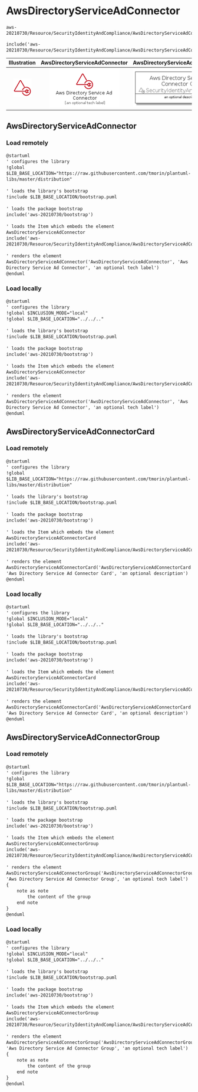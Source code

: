 # AwsDirectoryServiceAdConnector


```text
aws-20210730/Resource/SecurityIdentityAndCompliance/AwsDirectoryServiceAdConnector
```

```text
include('aws-20210730/Resource/SecurityIdentityAndCompliance/AwsDirectoryServiceAdConnector')
```



| Illustration | AwsDirectoryServiceAdConnector | AwsDirectoryServiceAdConnectorCard | AwsDirectoryServiceAdConnectorGroup |
| :---: | :---: | :---: | :---: |
| ![illustration for Illustration](../../../aws-20210730/Resource/SecurityIdentityAndCompliance/AwsDirectoryServiceAdConnector.png) | ![illustration for AwsDirectoryServiceAdConnector](../../../aws-20210730/Resource/SecurityIdentityAndCompliance/AwsDirectoryServiceAdConnector.Local.png) | ![illustration for AwsDirectoryServiceAdConnectorCard](../../../aws-20210730/Resource/SecurityIdentityAndCompliance/AwsDirectoryServiceAdConnectorCard.Local.png) | ![illustration for AwsDirectoryServiceAdConnectorGroup](../../../aws-20210730/Resource/SecurityIdentityAndCompliance/AwsDirectoryServiceAdConnectorGroup.Local.png) |




## AwsDirectoryServiceAdConnector

### Load remotely
```plantuml
@startuml
' configures the library
!global $LIB_BASE_LOCATION="https://raw.githubusercontent.com/tmorin/plantuml-libs/master/distribution"

' loads the library's bootstrap
!include $LIB_BASE_LOCATION/bootstrap.puml

' loads the package bootstrap
include('aws-20210730/bootstrap')

' loads the Item which embeds the element AwsDirectoryServiceAdConnector
include('aws-20210730/Resource/SecurityIdentityAndCompliance/AwsDirectoryServiceAdConnector')

' renders the element
AwsDirectoryServiceAdConnector('AwsDirectoryServiceAdConnector', 'Aws Directory Service Ad Connector', 'an optional tech label')
@enduml
```

### Load locally
```plantuml
@startuml
' configures the library
!global $INCLUSION_MODE="local"
!global $LIB_BASE_LOCATION="../../.."

' loads the library's bootstrap
!include $LIB_BASE_LOCATION/bootstrap.puml

' loads the package bootstrap
include('aws-20210730/bootstrap')

' loads the Item which embeds the element AwsDirectoryServiceAdConnector
include('aws-20210730/Resource/SecurityIdentityAndCompliance/AwsDirectoryServiceAdConnector')

' renders the element
AwsDirectoryServiceAdConnector('AwsDirectoryServiceAdConnector', 'Aws Directory Service Ad Connector', 'an optional tech label')
@enduml
```

## AwsDirectoryServiceAdConnectorCard

### Load remotely
```plantuml
@startuml
' configures the library
!global $LIB_BASE_LOCATION="https://raw.githubusercontent.com/tmorin/plantuml-libs/master/distribution"

' loads the library's bootstrap
!include $LIB_BASE_LOCATION/bootstrap.puml

' loads the package bootstrap
include('aws-20210730/bootstrap')

' loads the Item which embeds the element AwsDirectoryServiceAdConnectorCard
include('aws-20210730/Resource/SecurityIdentityAndCompliance/AwsDirectoryServiceAdConnector')

' renders the element
AwsDirectoryServiceAdConnectorCard('AwsDirectoryServiceAdConnectorCard', 'Aws Directory Service Ad Connector Card', 'an optional description')
@enduml
```

### Load locally
```plantuml
@startuml
' configures the library
!global $INCLUSION_MODE="local"
!global $LIB_BASE_LOCATION="../../.."

' loads the library's bootstrap
!include $LIB_BASE_LOCATION/bootstrap.puml

' loads the package bootstrap
include('aws-20210730/bootstrap')

' loads the Item which embeds the element AwsDirectoryServiceAdConnectorCard
include('aws-20210730/Resource/SecurityIdentityAndCompliance/AwsDirectoryServiceAdConnector')

' renders the element
AwsDirectoryServiceAdConnectorCard('AwsDirectoryServiceAdConnectorCard', 'Aws Directory Service Ad Connector Card', 'an optional description')
@enduml
```

## AwsDirectoryServiceAdConnectorGroup

### Load remotely
```plantuml
@startuml
' configures the library
!global $LIB_BASE_LOCATION="https://raw.githubusercontent.com/tmorin/plantuml-libs/master/distribution"

' loads the library's bootstrap
!include $LIB_BASE_LOCATION/bootstrap.puml

' loads the package bootstrap
include('aws-20210730/bootstrap')

' loads the Item which embeds the element AwsDirectoryServiceAdConnectorGroup
include('aws-20210730/Resource/SecurityIdentityAndCompliance/AwsDirectoryServiceAdConnector')

' renders the element
AwsDirectoryServiceAdConnectorGroup('AwsDirectoryServiceAdConnectorGroup', 'Aws Directory Service Ad Connector Group', 'an optional tech label') {
    note as note
        the content of the group
    end note
}
@enduml
```

### Load locally
```plantuml
@startuml
' configures the library
!global $INCLUSION_MODE="local"
!global $LIB_BASE_LOCATION="../../.."

' loads the library's bootstrap
!include $LIB_BASE_LOCATION/bootstrap.puml

' loads the package bootstrap
include('aws-20210730/bootstrap')

' loads the Item which embeds the element AwsDirectoryServiceAdConnectorGroup
include('aws-20210730/Resource/SecurityIdentityAndCompliance/AwsDirectoryServiceAdConnector')

' renders the element
AwsDirectoryServiceAdConnectorGroup('AwsDirectoryServiceAdConnectorGroup', 'Aws Directory Service Ad Connector Group', 'an optional tech label') {
    note as note
        the content of the group
    end note
}
@enduml
```


